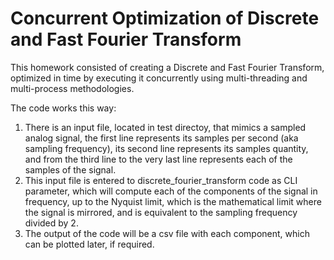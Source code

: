 # Concurrent Optimization of Discrete and Fast Fourier Transform

This homework consisted of creating a Discrete and Fast Fourier Transform, optimized in time by executing it concurrently using multi-threading and multi-process methodologies.

The code works this way:
1. There is an input file, located in test directoy, that mimics a sampled analog signal, the first line represents its samples per second (aka sampling frequency), its second line represents its samples quantity, and from the third line to the very last line represents each of the samples of the signal.
2. This input file is entered to discrete_fourier_transform code as CLI parameter, which will compute each of the components of the signal in frequency, up to the Nyquist limit, which is the mathematical limit where the signal is mirrored, and is equivalent to the sampling frequency divided by 2.
3. The output of the code will be a csv file with each component, which can be plotted later, if required.
